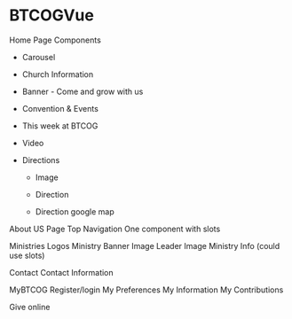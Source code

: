 # BTCOGVue

Home Page Components
  - Carousel
  
  - Church Information
  
  - Banner - Come and grow with us
  
  - Convention & Events
  
  - This week at BTCOG
  
  - Video
  
  - Directions
  
      - Image
      
      - Direction
      
      - Direction google map
  
About US Page
  Top Navigation
  One component with slots
  
Ministries
  Logos
  Ministry
    Banner Image
    Leader Image
    Ministry Info (could use slots)
    
Contact
  Contact Information
  
MyBTCOG
  Register/login
  My Preferences
  My Information
  My Contributions

Give online
  
